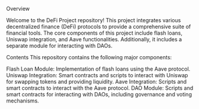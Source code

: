 Overview

Welcome to the DeFi Project repository! This project integrates various decentralized finance (DeFi) protocols to provide a comprehensive suite of financial tools. The core components of this project include flash loans, Uniswap integration, and Aave functionalities. Additionally, it includes a separate module for interacting with DAOs.

Contents
This repository contains the following major components:

Flash Loan Module: Implementation of flash loans using the Aave protocol.
Uniswap Integration: Smart contracts and scripts to interact with Uniswap for swapping tokens and providing liquidity.
Aave Integration: Scripts and smart contracts to interact with the Aave protocol.
DAO Module: Scripts and smart contracts for interacting with DAOs, including governance and voting mechanisms.

